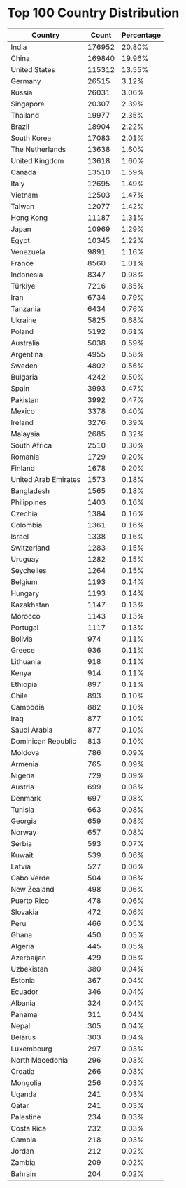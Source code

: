 # Top 100 Country Distribution
| Country | Count | Percentage |
|----|----|----|
| India | 176952 | 20.80% |
| China | 169840 | 19.96% |
| United States | 115312 | 13.55% |
| Germany | 26515 | 3.12% |
| Russia | 26031 | 3.06% |
| Singapore | 20307 | 2.39% |
| Thailand | 19977 | 2.35% |
| Brazil | 18904 | 2.22% |
| South Korea | 17083 | 2.01% |
| The Netherlands | 13638 | 1.60% |
| United Kingdom | 13618 | 1.60% |
| Canada | 13510 | 1.59% |
| Italy | 12695 | 1.49% |
| Vietnam | 12503 | 1.47% |
| Taiwan | 12077 | 1.42% |
| Hong Kong | 11187 | 1.31% |
| Japan | 10969 | 1.29% |
| Egypt | 10345 | 1.22% |
| Venezuela | 9891 | 1.16% |
| France | 8560 | 1.01% |
| Indonesia | 8347 | 0.98% |
| Türkiye | 7216 | 0.85% |
| Iran | 6734 | 0.79% |
| Tanzania | 6434 | 0.76% |
| Ukraine | 5825 | 0.68% |
| Poland | 5192 | 0.61% |
| Australia | 5038 | 0.59% |
| Argentina | 4955 | 0.58% |
| Sweden | 4802 | 0.56% |
| Bulgaria | 4242 | 0.50% |
| Spain | 3993 | 0.47% |
| Pakistan | 3992 | 0.47% |
| Mexico | 3378 | 0.40% |
| Ireland | 3276 | 0.39% |
| Malaysia | 2685 | 0.32% |
| South Africa | 2510 | 0.30% |
| Romania | 1729 | 0.20% |
| Finland | 1678 | 0.20% |
| United Arab Emirates | 1573 | 0.18% |
| Bangladesh | 1565 | 0.18% |
| Philippines | 1403 | 0.16% |
| Czechia | 1384 | 0.16% |
| Colombia | 1361 | 0.16% |
| Israel | 1338 | 0.16% |
| Switzerland | 1283 | 0.15% |
| Uruguay | 1282 | 0.15% |
| Seychelles | 1264 | 0.15% |
| Belgium | 1193 | 0.14% |
| Hungary | 1193 | 0.14% |
| Kazakhstan | 1147 | 0.13% |
| Morocco | 1143 | 0.13% |
| Portugal | 1117 | 0.13% |
| Bolivia | 974 | 0.11% |
| Greece | 936 | 0.11% |
| Lithuania | 918 | 0.11% |
| Kenya | 914 | 0.11% |
| Ethiopia | 897 | 0.11% |
| Chile | 893 | 0.10% |
| Cambodia | 882 | 0.10% |
| Iraq | 877 | 0.10% |
| Saudi Arabia | 877 | 0.10% |
| Dominican Republic | 813 | 0.10% |
| Moldova | 786 | 0.09% |
| Armenia | 765 | 0.09% |
| Nigeria | 729 | 0.09% |
| Austria | 699 | 0.08% |
| Denmark | 697 | 0.08% |
| Tunisia | 663 | 0.08% |
| Georgia | 659 | 0.08% |
| Norway | 657 | 0.08% |
| Serbia | 593 | 0.07% |
| Kuwait | 539 | 0.06% |
| Latvia | 527 | 0.06% |
| Cabo Verde | 504 | 0.06% |
| New Zealand | 498 | 0.06% |
| Puerto Rico | 478 | 0.06% |
| Slovakia | 472 | 0.06% |
| Peru | 466 | 0.05% |
| Ghana | 450 | 0.05% |
| Algeria | 445 | 0.05% |
| Azerbaijan | 429 | 0.05% |
| Uzbekistan | 380 | 0.04% |
| Estonia | 367 | 0.04% |
| Ecuador | 346 | 0.04% |
| Albania | 324 | 0.04% |
| Panama | 311 | 0.04% |
| Nepal | 305 | 0.04% |
| Belarus | 303 | 0.04% |
| Luxembourg | 297 | 0.03% |
| North Macedonia | 296 | 0.03% |
| Croatia | 266 | 0.03% |
| Mongolia | 256 | 0.03% |
| Uganda | 241 | 0.03% |
| Qatar | 241 | 0.03% |
| Palestine | 234 | 0.03% |
| Costa Rica | 232 | 0.03% |
| Gambia | 218 | 0.03% |
| Jordan | 212 | 0.02% |
| Zambia | 209 | 0.02% |
| Bahrain | 204 | 0.02% |
